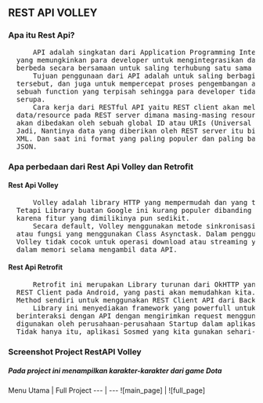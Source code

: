 <h2>REST API VOLLEY</h2>
<h3>Apa itu Rest Api?</h3>
<pre>
      API adalah singkatan dari Application Programming Interface yaitu sebuah software
  yang memungkinkan para developer untuk mengintegrasikan dan mengizinkan dua aplikasi yang
  berbeda secara bersamaan untuk saling terhubung satu sama lain.
      Tujuan penggunaan dari API adalah untuk saling berbagi data antar aplikasi yang berbeda
  tersebut, dan juga untuk mempercepat proses pengembangan aplikasi dengan cara menyediakan
  sebuah function yang terpisah sehingga para developer tidak perlu lagi membuat fitur yang
  serupa.
      Cara kerja dari RESTful API yaitu REST client akan melakukan akses pada
  data/resource pada REST server dimana masing-masing resource. Atau data/resource tersebut
  akan dibedakan oleh sebuah global ID atau URIs (Universal Resource Identifiers).
  Jadi, Nantinya data yang diberikan oleh REST server itu bisa berupa format text, JSON atau
  XML. Dan saat ini format yang paling populer dan paling banyak digunakan adalah format
  JSON.
</pre>
<h3>Apa perbedaan dari Rest Api Volley dan Retrofit</h3>
<h4>Rest Api Volley</h4>
<pre>
      Volley adalah library HTTP yang mempermudah dan yang terpenting mempercepat networking untuk aplikasi Android.
  Tetapi Library buatan Google ini kurang populer dibanding kedua Library sebelumnya,
  karena fitur yang dimilikinya pun sedikit.
      Secara default, Volley menggunakan metode sinkronisasi. Jadi kalian tidak perlu membuat sebuah Method
  atau fungsi yang menggunakan Class Asynctask. Dalam penggunaannya memang 'sedikit' sulit.
  Volley tidak cocok untuk operasi download atau streaming yang besar karena Volley menyimpan semua respons
  dalam memori selama mengambil data API.
</pre>

<h4>Rest Api Retrofit</h4>
<pre>
      Retrofit ini merupakan Library turunan dari OkHTTP yang dibuat oleh Square yang digunakan sebagai
  REST Client pada Android, yang pasti akan memudahkan kita. Karena kita tidak perlu lagi untuk membuat
  Method sendiri untuk menggunakan REST Client API dari Backend.
      Library ini menyediakan framework yang powerfull untuk authenticating dan 
  berinteraksi dengan API dengan mengirimkan request menggunakan OkHTTP. Library Retrofit ini juga banyak 
  digunakan oleh perusahaan-perusahaan Startup dalam aplikasi Mobile-nya, salah satunya Tokopedia dan OVO. 
  Tidak hanya itu, aplikasi Sosmed yang kita gunakan sehari-hari juga menggunakan Library Retrofit.
</pre>

<h3>Screenshot Project RestAPI Volley</h3>
<h5>Pada project ini menampilkan karakter-karakter dari game Dota</h5>
Menu Utama | Full Project
--- | ---
![main_page] | ![full_page]

[main_page]: https://github.com/Elshita31/RestApiVolley/blob/master/1.jpeg
[full_page]: https://github.com/Elshita31/RestApiVolley/blob/master/2.gif

